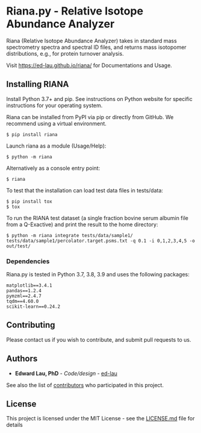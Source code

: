 # Riana.py - Relative Isotope Abundance Analyzer

Riana (Relative Isotope Abundance Analyzer) takes in standard mass spectrometry spectra and spectral ID files,
and returns mass isotopomer distributions, e.g., for protein turnover analysis.

Visit https://ed-lau.github.io/riana/ for Documentations and Usage.

## Installing RIANA

Install Python 3.7+ and pip. See instructions on Python website for specific instructions for your operating system.

Riana can be installed from PyPI via pip or directly from GitHub. We recommend using a virtual environment.

    $ pip install riana

Launch riana as a module (Usage/Help):
	
	$ python -m riana

Alternatively as a console entry point:

    $ riana
    
To test that the installation can load test data files in tests/data:

    $ pip install tox
    $ tox

To run the RIANA test dataset (a single fraction bovine serum albumin file from a Q-Exactive) and print the result
to the home directory:

    $ python -m riana integrate tests/data/sample1/ tests/data/sample1/percolator.target.psms.txt -q 0.1 -i 0,1,2,3,4,5 -o out/test/



### Dependencies

Riana.py is tested in Python 3.7, 3.8, 3.9 and uses the following packages:

```
matplotlib==3.4.1
pandas==1.2.4
pymzml==2.4.7
tqdm==4.60.0
scikit-learn==0.24.2
```


## Contributing

Please contact us if you wish to contribute, and submit pull requests to us.


## Authors

* **Edward Lau, PhD** - *Code/design* - [ed-lau](https://github.com/ed-lau)

See also the list of [contributors](https://github.com/Molecular-Proteomics/riana/graphs/contributors) who participated in this project.


## License

This project is licensed under the MIT License - see the [LICENSE.md](https://github.com/Molecular-Proteomics/riana/blob/master/LICENSE.md) file for details


